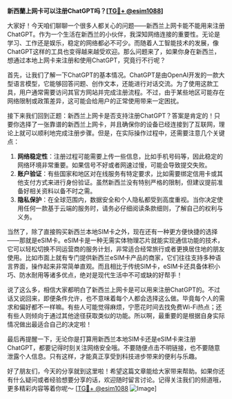 **新西蘭上网卡可以注册ChatGPT吗？[[TG💪+ @esim1088](https://t.me/s/esim1088)]**

大家好！今天咱们聊聊一个很多人都关心的问题——新西兰上网卡能不能用来注册ChatGPT。作为一个生活在新西兰的小伙伴，我深知网络连接的重要性。无论是学习、工作还是娱乐，稳定的网络都必不可少。而随着人工智能技术的发展，像ChatGPT这样的工具也变得越来越受欢迎。那么问题来了，如果你身在新西兰，想通过本地上网卡来注册和使用ChatGPT，究竟行不行呢？

首先，让我们了解一下ChatGPT的基本情况。ChatGPT是由OpenAI开发的一款大型语言模型，它能够回答问题、创作文本，还能进行对话交流。为了使用这款工具，用户通常需要访问其官方网站并完成注册流程。不过，由于某些地区可能存在网络限制或政策差异，这可能会给用户的正常使用带来一定困扰。

接下来我们回到正题：新西兰上网卡是否支持注册ChatGPT？答案是肯定的！只要你选择了一张靠谱的新西兰上网卡，并且确保你的设备已经连接到了互联网，理论上就可以顺利地完成注册步骤。但是，在实际操作过程中，还需要注意几个关键点：

1. **网络稳定性**：注册过程可能需要上传一些信息，比如手机号码等，因此稳定的网络环境非常重要。如果信号不好或者网速过慢，可能会导致提交失败。
2. **账户验证**：有些国家和地区对在线服务有特定要求，比如需要绑定信用卡或其他支付方式来进行身份验证。虽然新西兰没有特别严格的限制，但建议提前准备好相关资料以备不时之需。
3. **隐私保护**：在全球范围内，数据安全和个人隐私都受到高度重视。当你决定使用任何一款基于云端的服务时，请务必仔细阅读条款细则，了解自己的权利与义务。

当然了，除了直接购买新西兰本地SIM卡之外，现在还有一种更方便快捷的选择——那就是eSIM卡。eSIM卡是一种无需实体物理芯片就能实现通信功能的技术，它可以轻松切换不同运营商的服务计划，非常适合经常旅行或者更换居住地的朋友使用。比如市面上就有专门提供新西兰eSIM卡产品的商家，它们往往支持多种语言界面，操作起来非常简单直观。而且相比于传统SIM卡，eSIM卡还具备体积小巧、防水耐用等诸多优点，绝对是现代生活中不可或缺的好帮手！

说了这么多，相信大家都明白了新西兰上网卡是可以用来注册ChatGPT的。不过话又说回来，即便条件允许，也不意味着每个人都会选择这么做。毕竟每个人的需求和偏好都不一样嘛。有些人可能觉得麻烦，宁愿花时间去找免费Wi-Fi热点；还有些人则倾向于通过其他途径获取类似的功能。所以啊，最重要的是根据自身实际情况做出最适合自己的决定啦！

最后再提醒一下，无论你是打算用新西兰本地SIM卡还是eSIM卡来注册ChatGPT，都要记得时刻关注网络安全哦。不要随便点击不明链接，也不要随意泄露个人信息。只有这样，才能真正享受到科技进步带来的便利与乐趣。

好了朋友们，今天的分享就到这里啦！希望这篇文章能给大家带来帮助。如果你还有什么疑问或者经验想要分享的话，欢迎随时留言讨论。记得关注我们的频道哦，更多精彩内容等着你呢～ [[TG💪+ @esim1088](https://t.me/s/esim1088) ![Image](https://i.postimg.cc/4NQfJmqS/Snipaste-2025-05-13-00-14-12.png)]